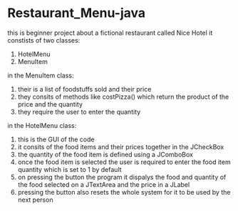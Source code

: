 # Restaurant_Menu-java
this is beginner project about a fictional restaurant called Nice Hotel
it constists of two classes:
1. HotelMenu
2. MenuItem


in the MenuItem class:
  1. their is a list of foodstuffs sold and their price 
  2. they consits of methods like costPizza() which return the product of the price and the quantity
  3. they require the user to enter the quantity


in the HotelMenu class:
  1. this is the GUI of the code 
  2. it consits of the food items and their prices together in the JCheckBox
  3. the quantity of the food item is defined using a JComboBox
  4. once the food item is selected the user is required to enter the food item quantity which is set to 1 by default
  5. on pressing the button the program it dispalys the food and quantity of the food selected on a JTextArea and the price in a JLabel
  6. pressing the button also resets the whole system for it to be used by the next person
